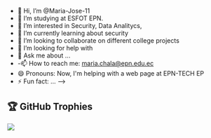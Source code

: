 - 👋 Hi, I’m @Maria-Jose-11
- 🔭 I’m studying at ESFOT EPN.
- 👀 I’m interested in Security, Data Analitycs, 
- 🌱 I’m currently learning about security 
- 👯 I’m looking to collaborate on different college projects
- 🤔 I’m looking for help with 
- 💬 Ask me about ...
- -📫 How to reach me: maria.chala@epn.edu.ec
- 😄 Pronouns: Now, I'm helping with a web page at EPN-TECH EP
- ⚡ Fun fact: ...
-->

<!---
Maria-Jose-11/Maria-Jose-11 is a ✨ special ✨ repository because its `README.md` (this file) appears on your GitHub profile.
You can click the Preview link to take a look at your changes.
--->

## 🏆 GitHub Trophies
![](https://github-profile-trophy.vercel.app/?username=Maria-Jose-11&theme=nord&no-frame=false&no-bg=false&margin-w=4)
